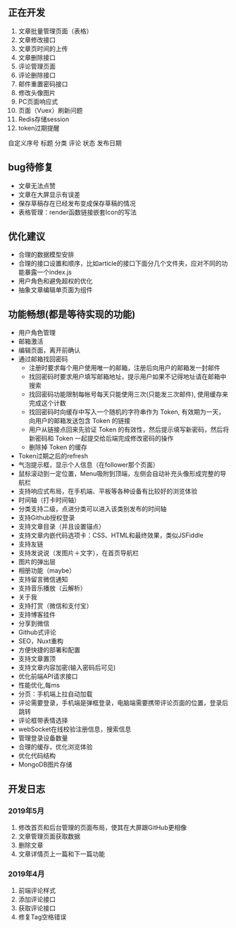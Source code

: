 ## 正在开发

1. 文章批量管理页面（表格）
2. 文章修改接口
3. 文章页时间的上传
4. 文章删除接口
5. 评论管理页面
6. 评论删除接口
7. 邮件重置密码接口
8. 修改头像图片
9. PC页面响应式
10. 页面（Vuex）刷新问题
11. Redis存储session
12. token过期提醒



自定义序号  标题  分类   评论  状态  发布日期

## bug待修复

* 文章无法点赞
* 文章在大屏显示有误差
* 保存草稿存在已经发布变成保存草稿的情况
* 表格管理：render函数链接嵌套Icon的写法



## 优化建议

* 合理的数据模型安排
* 合理的接口设置和顺序，比如article的接口下面分几个文件夹，应对不同的功能暴露一个index.js
* 用户角色和避免超权的优化
* 抽象文章编辑单页面为组件





## 功能畅想(都是等待实现的功能)

- 用户角色管理
- 邮箱激活
- 编辑页面，离开前确认
- 通过邮箱找回密码
  - 注册时要求每个用户使用唯一的邮箱，注册后向用户的邮箱发一封邮件
  - 找回密码时要求用户填写邮箱地址，提示用户如果不记得地址请在邮箱中搜索
  - 找回密码功能限制每帐号每天只能使用三次(只能发三次邮件), 使用缓存来完成这个计数
  - 找回密码时向缓存中写入一个随机的字符串作为 Token, 有效期为一天，向用户的邮箱发送包含 Token 的链接
  - 用户从链接点回来先验证 Token 的有效性，然后提示填写新密码，然后将新密码和 Token 一起提交给后端完成修改密码的操作
  - 删除掉 Token 的缓存
- Token过期之后的refresh
- 气泡提示框，显示个人信息（在follower那个页面）
- 鼠标滚动到一定位置，Menu吸附到顶端，左侧会自动补充头像形成完整的导航栏
- 支持响应式布局，在手机端、平板等各种设备有比较好的浏览体验
- 时间轴（打卡时间轴）
- 分类支持二级，点进分类可以进入该类别发布的时间轴
- 支持Github授权登录
- 支持文章目录（并且设置锚点）
- 支持文章内嵌代码选项卡：CSS、HTML和最终效果，类似JSFiddle
- 支持友链
- 支持发说说（发图片＋文字），在首页导航栏
- 图片的弹出层
- 相册功能（maybe）
- 支持留言微信通知
- 支持音乐播放（云解析）
- 关于我
- 支持打赏（微信和支付宝）
- 支持博客挂件
- 分享到微信
- Github式评论
- SEO，Nuxt重构
- 方便快捷的部署和配置
- 支持文章置顶
- 支持文章内容加密(输入密码后可见)
- 优化前端API请求接口
- 性能优化,每ms
- 分页：手机端上拉自动加载
- 评论需要登录，手机端是弹框登录，电脑端需要携带评论页面的位置，登录后跳转
- 评论框带表情选择
- webSocket在线校验注册信息，搜索信息
- 管理登录设备数量
- 合理的缓存，优化浏览体验
- 优化代码结构
- MongoDB图片存储





## 开发日志

### 2019年5月

1. 修改首页和后台管理的页面布局，使其在大屏跟GitHub更相像
2. 文章管理页面获取数据
3. 删除文章
4. 文章详情页上一篇和下一篇功能

### 2019年4月

1. 前端评论样式
2. 添加评论接口
3. 获取评论接口
4. 修复Tag空格错误